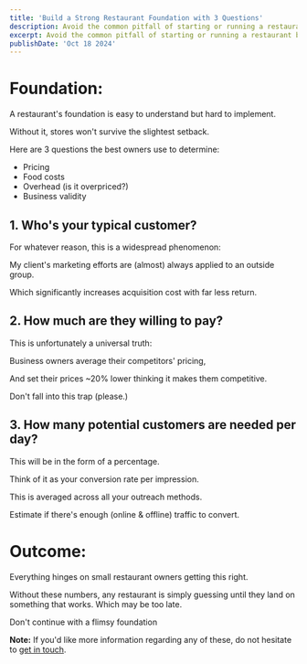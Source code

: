 ```yaml
---
title: 'Build a Strong Restaurant Foundation with 3 Questions'
description: Avoid the common pitfall of starting or running a restaurant business with a flimsy foundation. Solidify your foundation, and grow steadily.
excerpt: Avoid the common pitfall of starting or running a restaurant business with a flimsy foundation. Solidify your foundation, and grow steadily.
publishDate: 'Oct 18 2024'
---
```




# Foundation:

A restaurant's foundation is easy to understand but hard to implement.

Without it, stores won't survive the slightest setback.

Here are 3 questions the best owners use to determine:

- Pricing
- Food costs
- Overhead (is it overpriced?)
- Business validity



## 1. **Who's your typical customer?**

For whatever reason, this is a widespread phenomenon:

My client's marketing efforts are (almost) always applied to an outside group.

Which significantly increases acquisition cost with far less return.

## 2. **How much are they willing to pay?**

This is unfortunately a universal truth:

Business owners average their competitors' pricing,

And set their prices ~20% lower thinking it makes them competitive.

Don't fall into this trap (please.)

## 3. **How many potential customers are needed per day?**

This will be in the form of a percentage. 

Think of it as your conversion rate per impression.

This is averaged across all your outreach methods.

Estimate if there's enough (online & offline) traffic to convert.


# Outcome:

Everything hinges on small restaurant owners getting this right.

Without these numbers, any restaurant is simply guessing until they land on something that works. Which may be too late.

Don't continue with a flimsy foundation


**Note:** If you'd like more information regarding any of these, do not hesitate to [get in touch](https://MaxIyad.com/contact).
